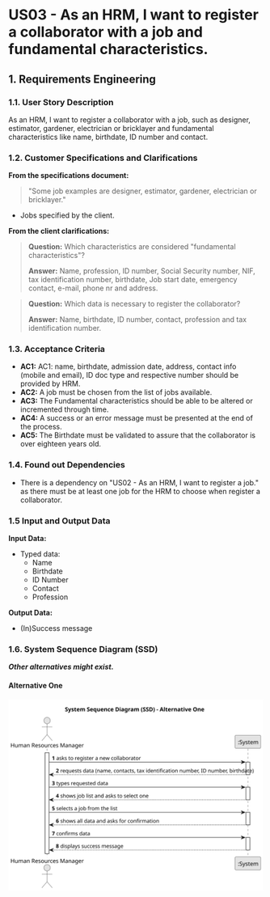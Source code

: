 # US03 - As an HRM, I want to register a collaborator with a job and fundamental characteristics.
 


## 1. Requirements Engineering

### 1.1. User Story Description

As an HRM, I want to register a collaborator with a job, such as designer, estimator, gardener, electrician or bricklayer and fundamental
characteristics like name, birthdate, ID number and contact.
### 1.2. Customer Specifications and Clarifications 

**From the specifications document:**

>	"Some job examples are designer, estimator, gardener, electrician
or bricklayer."
- Jobs specified by the client.
 
>	

**From the client clarifications:**

> **Question:** Which characteristics are considered "fundamental characteristics"?
>
> **Answer:** Name, profession, ID number, Social Security number, NIF, tax identification number, birthdate, Job start date, emergency contact, e-mail, phone nr and address.

> **Question:** Which data is necessary to register the collaborator?
>
> **Answer:** Name, birthdate, ID number, contact, profession and tax identification number.

### 1.3. Acceptance Criteria

* **AC1:**  AC1: name, birthdate, admission date, address, contact info (mobile and
  email), ID doc type and respective number should be provided by HRM.
* **AC2:** A job must be chosen from the list of jobs available.
* **AC3:** The Fundamental characteristics should be able to be altered or incremented through time.
* **AC4:** A success or an error message must be presented at the end of the process.
* **AC5:** The Birthdate must be validated to assure that the collaborator is over eighteen years old.



### 1.4. Found out Dependencies

* There is a dependency on "US02 - As an HRM, I want to register a job." as there must be at least one job for the HRM to choose when register a collaborator.

### 1.5 Input and Output Data

**Input Data:**

* Typed data:
    * Name
    * Birthdate 
    * ID Number
    * Contact
    * Profession

**Output Data:**
* (In)Success message 

### 1.6. System Sequence Diagram (SSD)

**_Other alternatives might exist._**

#### Alternative One

![System Sequence Diagram - Alternative One](svg/us03-system-sequence-diagram-alternative-one.svg)
